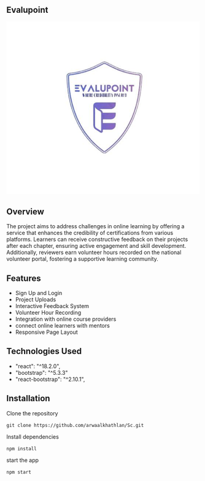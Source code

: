 ﻿## Evalupoint

<div align = center >

<img src="./src/assets/logo2.jfif" >

</div>

## Overview

The project aims to address challenges in online learning by offering a service that enhances the credibility of certifications from various platforms. Learners can receive constructive feedback on their projects after each chapter, ensuring active engagement and skill development. Additionally, reviewers earn volunteer hours recorded on the national volunteer portal, fostering a supportive learning community.

## Features

- Sign Up and Login
- Project Uploads
- Interactive Feedback System
- Volunteer Hour Recording
- Integration with online course providers
- connect online learners with mentors
- Responsive Page Layout

## Technologies Used

- "react": "^18.2.0",
- "bootstrap": "^5.3.3"
- "react-bootstrap": "^2.10.1",

## Installation

Clone the repository

```terminal
git clone https://github.com/arwaalkhathlan/Sc.git
```

Install dependencies

```terminal
npm install
```
start the app

```terminal
npm start
```

